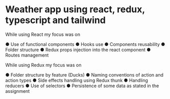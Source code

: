 # Weather app using react, redux, typescript and tailwind

While using React my focus was on

● Use of functional components 
● Hooks use 
● Components reusability 
● Folder structure 
● Redux props injection into the react component 
● Routes management 

While using Redux my focus was on

● Folder structure by feature (Ducks) 
● Naming conventions of action and action types 
● Side effects handling using Redux thunk 
● Handling reducers 
● Use of selectors 
● Persistence of some data as stated in the assignment 
